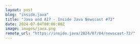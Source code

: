 ```yaml
---
layout: post
blog: "inside.java"
title: "Java and AI? - Inside Java Newscast #72"
date: 2024-07-04T00:00:00Z
image: images/java.png
remote_url: "https://inside.java/2024/07/04/newscast-72/"
---
```

